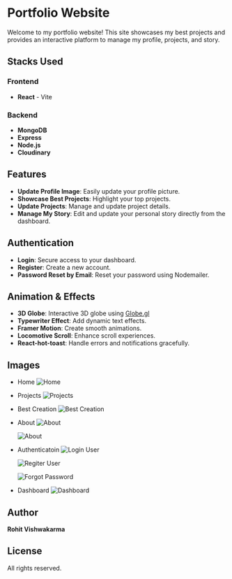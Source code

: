 # Portfolio Website

Welcome to my portfolio website! This site showcases my best projects and provides an interactive platform to manage my profile, projects, and story.

## Stacks Used

### Frontend

- **React** - Vite

### Backend

- **MongoDB**
- **Express**
- **Node.js**
- **Cloudinary**

## Features

- **Update Profile Image**: Easily update your profile picture.
- **Showcase Best Projects**: Highlight your top projects.
- **Update Projects**: Manage and update project details.
- **Manage My Story**: Edit and update your personal story directly from the dashboard.

## Authentication

- **Login**: Secure access to your dashboard.
- **Register**: Create a new account.
- **Password Reset by Email**: Reset your password using Nodemailer.

## Animation & Effects

- **3D Globe**: Interactive 3D globe using [Globe.gl](https://globe.gl)
- **Typewriter Effect**: Add dynamic text effects.
- **Framer Motion**: Create smooth animations.
- **Locomotive Scroll**: Enhance scroll experiences.
- **React-hot-toast**: Handle errors and notifications gracefully.

## Images
- Home
![Home](https://res.cloudinary.com/rohitcloudinary/image/upload/v1723586604/My%20Portfolio%20Website%20Assets/slqpigmnfsllkah9zkev.png)
- Projects
![Projects](https://res.cloudinary.com/rohitcloudinary/image/upload/v1723586604/My%20Portfolio%20Website%20Assets/zxbatrkeancmhdpg9wwl.png)

- Best Creation
![Best Creation](https://res.cloudinary.com/rohitcloudinary/image/upload/v1723586606/My%20Portfolio%20Website%20Assets/etj5jyemizzasiuynsih.png)

- About
![About](https://res.cloudinary.com/rohitcloudinary/image/upload/v1723586605/My%20Portfolio%20Website%20Assets/dd0bkfxazcgfuq3psep5.png)

    ![About](https://res.cloudinary.com/rohitcloudinary/image/upload/v1723586606/My%20Portfolio%20Website%20Assets/rfkudpqnel7gllwgrlin.png)

- Authenticatoin
![Login User](https://res.cloudinary.com/rohitcloudinary/image/upload/v1723586604/My%20Portfolio%20Website%20Assets/dwekvsobwrhshir5ghef.png)

    ![Regiter User](https://res.cloudinary.com/rohitcloudinary/image/upload/v1723586604/My%20Portfolio%20Website%20Assets/uygpceyfqeantzhmpzzj.png)

    ![Forgot Password](https://res.cloudinary.com/rohitcloudinary/image/upload/v1723586605/My%20Portfolio%20Website%20Assets/dzxkiwauxvvxm9j6mxxh.png)

- Dashboard
![Dashboard](https://res.cloudinary.com/rohitcloudinary/image/upload/v1723586604/My%20Portfolio%20Website%20Assets/au5c4ogqg8mvxqfywf4m.png)
## Author

**Rohit Vishwakarma**

## License

All rights reserved.
